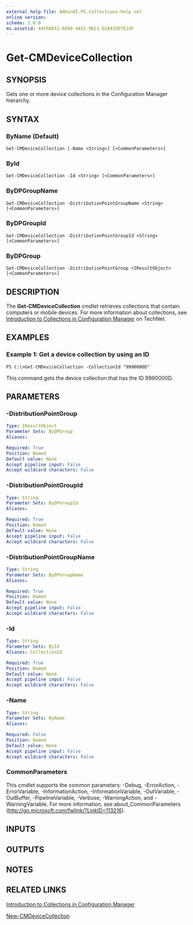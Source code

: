 ```yaml
---
external help file: AdminUI.PS.Collections-help.xml
online version: 
schema: 2.0.0
ms.assetid: 44F60651-6890-4A51-96C1-D2A835D7E24F
---
```


# Get-CMDeviceCollection

## SYNOPSIS
Gets one or more device collections in the Configuration Manager hierarchy.

## SYNTAX

### ByName (Default)
```
Get-CMDeviceCollection [-Name <String>] [<CommonParameters>]
```

### ById
```
Get-CMDeviceCollection -Id <String> [<CommonParameters>]
```

### ByDPGroupName
```
Get-CMDeviceCollection -DistributionPointGroupName <String> [<CommonParameters>]
```

### ByDPGroupId
```
Get-CMDeviceCollection -DistributionPointGroupId <String> [<CommonParameters>]
```

### ByDPGroup
```
Get-CMDeviceCollection -DistributionPointGroup <IResultObject> [<CommonParameters>]
```

## DESCRIPTION
The **Get-CMDeviceCollection** cmdlet retrieves collections that contain computers or mobile devices.
For more information about collections, see [Introduction to Collections in Configuration Manager](http://go.microsoft.com/fwlink/p/?LinkID=259433) on TechNet.

## EXAMPLES

### Example 1: Get a device collection by using an ID
```
PS C:\>Get-CMDeviceCollection -CollectionId "9990000D"
```

This command gets the device collection that has the ID 9990000D.

## PARAMETERS

### -DistributionPointGroup


```yaml
Type: IResultObject
Parameter Sets: ByDPGroup
Aliases: 

Required: True
Position: Named
Default value: None
Accept pipeline input: False
Accept wildcard characters: False
```

### -DistributionPointGroupId


```yaml
Type: String
Parameter Sets: ByDPGroupId
Aliases: 

Required: True
Position: Named
Default value: None
Accept pipeline input: False
Accept wildcard characters: False
```

### -DistributionPointGroupName


```yaml
Type: String
Parameter Sets: ByDPGroupName
Aliases: 

Required: True
Position: Named
Default value: None
Accept pipeline input: False
Accept wildcard characters: False
```

### -Id


```yaml
Type: String
Parameter Sets: ById
Aliases: CollectionId

Required: True
Position: Named
Default value: None
Accept pipeline input: False
Accept wildcard characters: False
```

### -Name


```yaml
Type: String
Parameter Sets: ByName
Aliases: 

Required: False
Position: Named
Default value: None
Accept pipeline input: False
Accept wildcard characters: False
```

### CommonParameters
This cmdlet supports the common parameters: -Debug, -ErrorAction, -ErrorVariable, -InformationAction, -InformationVariable, -OutVariable, -OutBuffer, -PipelineVariable, -Verbose, -WarningAction, and -WarningVariable. For more information, see about_CommonParameters (http://go.microsoft.com/fwlink/?LinkID=113216).

## INPUTS

## OUTPUTS

## NOTES

## RELATED LINKS

[Introduction to Collections in Configuration Manager](http://go.microsoft.com/fwlink/p/?LinkID=259433)

[New-CMDeviceCollection](./New-CMDeviceCollection.md)


